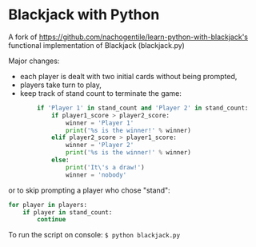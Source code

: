Blackjack with Python
==================================

A fork of https://github.com/nachogentile/learn-python-with-blackjack's functional implementation of Blackjack (blackjack.py)

Major changes:
* each player is dealt with two initial cards without being prompted,
* players take turn to play,
* keep track of stand count to terminate the game:
```python
        if 'Player 1' in stand_count and 'Player 2' in stand_count:
            if player1_score > player2_score:
                winner = 'Player 1'
                print('%s is the winner!' % winner)
            elif player2_score > player1_score:
                winner = 'Player 2'
                print('%s is the winner!' % winner)
            else:
                print('It\'s a draw!')
                winner = 'nobody'
``` 
or to skip prompting a player who chose "stand":
```python
for player in players:
    if player in stand_count:
        continue
```


To run the script on console:
`$ python blackjack.py`